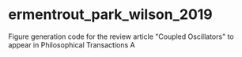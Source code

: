 # ermentrout_park_wilson_2019
Figure generation code for the review article "Coupled Oscillators" to appear in Philosophical Transactions A
